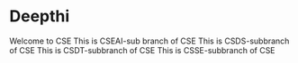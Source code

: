 # Deepthi
Welcome to CSE
This is CSEAI-sub branch of CSE
This is CSDS-subbranch of CSE
This is CSDT-subbranch of CSE
This is CSSE-subbranch of CSE
